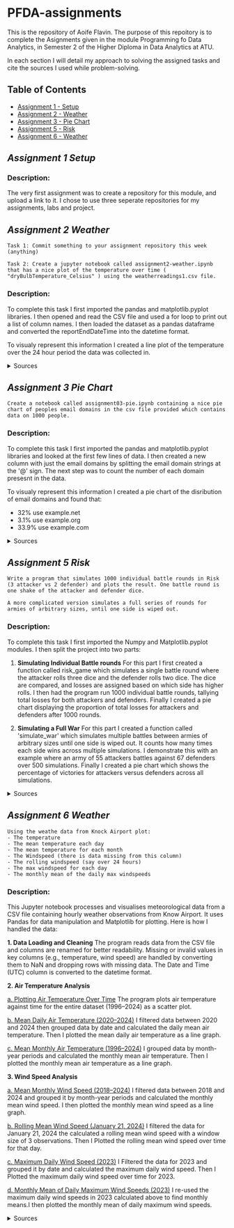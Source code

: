 # PFDA-assignments

This is the repository of Aoife Flavin. The purpose of this repoitory is to complete the Asignments given in the module Programming fo Data Analytics, in Semester 2 of the Higher Diploma in Data Analytics at ATU.

In each section I will detail my approach to solving the assigned tasks and cite the sources I used while problem-solving.

## Table of Contents
* [Assignment 1 - Setup](#assignment-1)
* [Assignment 2 - Weather](#assignemnt-2)
* [Assignment 3 - Pie Chart](#assignment-3)
* [Assignment 5 - Risk](#assignemnt-5)
* [Assignment 6 - Weather](#assignment-6)


<a id="assignment-1"></a>
## ***Assignment 1 Setup***
### Description:
The very first assignment was to create a repository for this module, and upload a link to it. I chose to use three seperate repositories for my assignments, labs and project.

<a id="assignment-2"></a>
## ***Assignment 2 Weather***
    Task 1: Commit something to your assignment repository this week (anything)

    Task 2: Create a jupyter notebook called assignment2-weather.ipynb that has a nice plot of the temperature over time ( "dryBulbTemperature_Celsius" ) using the weatherreadings1.csv file.

### Description:
To complete this task I first imported the pandas and matplotlib.pyplot libraries. I then opened and read the CSV file and used a for loop to print out a list of column names. I then loaded the dataset as a pandas dataframe and converted the reportEndDateTime into the datetime format.

To visualy represent this information I created a line plot of the temperature over the 24 hour period the data was collected in.

<details>
           <summary>Sources</summary>
           <p>

1. https://www.geeksforgeeks.org/get-column-names-from-csv-using-python/
2. https://realpython.com/python-csv/ 
3. https://saturncloud.io/blog/how-to-convert-strings-in-a-pandas-data-frame-to-a-date-data-type/#:~:text=The%20Pandas%20to_datetime()%20Function,-Pandas%20is%20a&text=The%20to_datetime()%20function%20is,%2FYYYY%20%2C%20and%20many%20others.
4. https://www.geeksforgeeks.org/line-plot-styles-in-matplotlib/
</p>
</details>

<a id="assignment-3"></a>
## ***Assignment 3 Pie Chart***
    Create a notebook called assignment03-pie.ipynb containing a nice pie chart of peoples email domains in the csv file provided which contains data on 1000 people.

### Description:
To complete this task I first imported the pandas and matplotlib.pyplot libraries and looked at the first few lines of data. I then created a new column with just the email domains by splitting the email domain strings at the '@' sign. The next step was to count the number of each domain presesnt in the data.

To visualy represent this information I created a pie chart of the disribution of email domains and found that:
- 32% use example.net
- 3.1% use example.org
- 33.9% use example.com

<details>
           <summary>Sources</summary>
           <p>

1. https://www.w3schools.com/python/ref_string_split.asp
2. https://www.w3schools.com/python/matplotlib_pie_charts.asp
</p>
</details>

<a id="assignment-5"></a>
## ***Assignment 5 Risk***
    Write a program that simulates 1000 individual battle rounds in Risk (3 attacker vs 2 defender) and plots the result. One battle round is one shake of the attacker and defender dice.

    A more complicated version simulates a full series of rounds for armies of arbitrary sizes, until one side is wiped out.

### Description:
To complete this task I first imported the Numpy and Matplotlib.pyplot modules. I then split the project into two parts:

1. **Simulating Individual Battle rounds**
For this part I first created a function called risk_game which simulates a single battle round where the attacker rolls three dice and the defender rolls two dice. The dice are compared, and losses are assigned based on which side has higher rolls.
I then had the program run 1000 individual battle rounds, tallying total losses for both attackers and defenders. Finally I created a pie chart displaying the proportion of total losses for attackers and defenders after 1000 rounds.

2. **Simulating a Full War**
For this part I created a function called 'simulate_war' which simulates multiple battles between armies of arbitrary sizes until one side is wiped out. It counts how many times each side wins across multiple simulations.
I demonstrate this with an example where an army of 55 attackers battles against 67 defenders over 500 simulations.
Finally I created a pie chart which shows the percentage of victories for attackers versus defenders across all simulations.

<details>
           <summary>Sources</summary>
           <p>
1. https://thepythoncodingbook.com/2022/12/30/using-python-numpy-to-improve-board-game-strategy-risk/
2. https://stackoverflow.com/questions/74421396/risk-game-with-python
3. https://www.geeksforgeeks.org/random-numbers-in-python/
4. https://realpython.com/python-zip-function/
</p>
</details>

<a id="assignment-6"></a>
## ***Assignment 6 Weather***
    Using the weathe data from Knock Airport plot:
    - The temperature
    - The mean temperature each day
    - The mean temperature for each month
    - The Windspeed (there is data missing from this column)
    - The rolling windspeed (say over 24 hours)
    - The max windspeed for each day
    - The monthly mean of the daily max windspeeds

### Description:
This Jupyter notebook processes and visualises meteorological data from a CSV file containing hourly weather observations from Know Airport. It uses Pandas for data manipulation and Matplotlib for plotting. Here is how I handled the data:

**1. Data Loading and Cleaning**
The program reads data from the CSV file and columns are renamed for better readability. Missing or invalid values in key columns (e.g., temperature, wind speed) are handled by converting them to NaN and dropping rows with missing data. The Date and Time (UTC) column is converted to the datetime format.

**2. Air Temperature Analysis**

<u>a. Plotting Air Temperature Over Time</u>
The program plots air temperature against time for the entire dataset (1996–2024) as a scatter plot.

<u>b. Mean Daily Air Temperature (2020–2024)</u>
I filtered data between 2020 and 2024 then grouped data by date and calculated the daily mean air temperature. Then I plotted the mean daily air temperature as a line graph.

<u>c. Mean Monthly Air Temperature (1996–2024)</u>
I grouped data by month-year periods and calculated the monthly mean air temperature. Then I plotted the monthly mean air temperature as a line graph.

**3. Wind Speed Analysis**

<u>a. Mean Monthly Wind Speed (2018–2024)</u>
I filtered data between 2018 and 2024 and grouped it by month-year periods and calculated the monthly mean wind speed. I then plotted the monthly mean wind speed as a line graph.

<u>b. Rolling Mean Wind Speed (January 21, 2024)</u>
I filtered the data for January 21, 2024 the calculated a rolling mean wind speed with a window size of 3 observations. Then I Plotted the rolling mean wind speed over time for that day.

<u>c. Maximum Daily Wind Speed (2023)</u>
I Filtered the data for 2023 and grouped it by date and calculated the maximum daily wind speed. Then I Plotted the maximum daily wind speed over time for 2023.

<u>d. Monthly Mean of Daily Maximum Wind Speeds (2023)</u>
I re-used the maximum daily wind speeds in 2023 calculated above to find monthly means.I then plotted the monthly mean of daily maximum wind speeds.

<details>
           <summary>Sources</summary>
           <p>
1. https://pandas.pydata.org/docs/reference/api/pandas.to_numeric.html
2. https://www.geeksforgeeks.org/how-to-drop-one-or-multiple-columns-in-pandas-dataframe/ 
3. https://www.geeksforgeeks.org/python-pandas-to_numeric-method/
4. https://www.datacamp.com/tutorial/loc-vs-iloc 
5. https://realpython.com/pandas-settingwithcopywarning/
6. https://medium.com/@gfakhira9/to-period-909ee90ce6c1
7. https://www.statology.org/rolling-mean-pandas/
8. https://www.geeksforgeeks.org/select-row-with-maximum-and-minimum-value-in-pandas-dataframe/
9. https://realpython.com/pandas-groupby/
10. https://www.geeksforgeeks.org/python-strftime-function/
</p>
</details>

